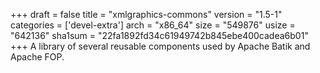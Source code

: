 +++
draft = false
title = "xmlgraphics-commons"
version = "1.5-1"
categories = ['devel-extra']
arch = "x86_64"
size = "549876"
usize = "642136"
sha1sum = "22fa1892fd34c61949742b845ebe400cadea6b01"
+++
A library of several reusable components used by Apache Batik and Apache FOP.